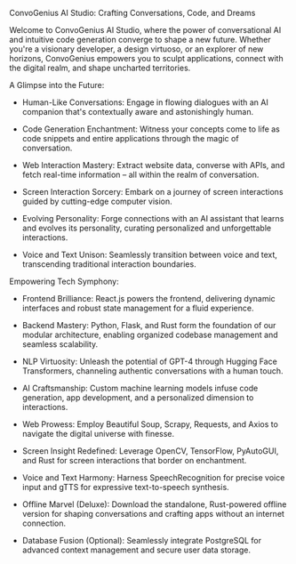 ConvoGenius AI Studio: Crafting Conversations, Code, and Dreams

Welcome to ConvoGenius AI Studio, where the power of conversational AI and intuitive code generation converge to shape a new future. Whether you're a visionary developer, a design virtuoso, or an explorer of new horizons, ConvoGenius empowers you to sculpt applications, connect with the digital realm, and shape uncharted territories.

A Glimpse into the Future:

- Human-Like Conversations: Engage in flowing dialogues with an AI companion that's contextually aware and astonishingly human.

- Code Generation Enchantment: Witness your concepts come to life as code snippets and entire applications through the magic of conversation.

- Web Interaction Mastery: Extract website data, converse with APIs, and fetch real-time information – all within the realm of conversation.

- Screen Interaction Sorcery: Embark on a journey of screen interactions guided by cutting-edge computer vision.

- Evolving Personality: Forge connections with an AI assistant that learns and evolves its personality, curating personalized and unforgettable interactions.

- Voice and Text Unison: Seamlessly transition between voice and text, transcending traditional interaction boundaries.

Empowering Tech Symphony:

- Frontend Brilliance: React.js powers the frontend, delivering dynamic interfaces and robust state management for a fluid experience.

- Backend Mastery: Python, Flask, and Rust form the foundation of our modular architecture, enabling organized codebase management and seamless scalability.

- NLP Virtuosity: Unleash the potential of GPT-4 through Hugging Face Transformers, channeling authentic conversations with a human touch.

- AI Craftsmanship: Custom machine learning models infuse code generation, app development, and a personalized dimension to interactions.

- Web Prowess: Employ Beautiful Soup, Scrapy, Requests, and Axios to navigate the digital universe with finesse.

- Screen Insight Redefined: Leverage OpenCV, TensorFlow, PyAutoGUI, and Rust for screen interactions that border on enchantment.

- Voice and Text Harmony: Harness SpeechRecognition for precise voice input and gTTS for expressive text-to-speech synthesis.

- Offline Marvel (Deluxe): Download the standalone, Rust-powered offline version for shaping conversations and crafting apps without an internet connection.

- Database Fusion (Optional): Seamlessly integrate PostgreSQL for advanced context management and secure user data storage.
